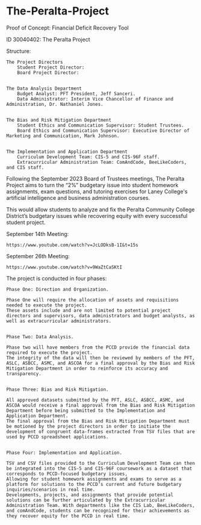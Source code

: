 # The-Peralta-Project

Proof of Concept: Financial Deficit Recovery Tool

ID 30040402:
The Peralta Project

Structure:

	The Project Directors
		Student Project Director: 
		Board Project Director: 


	The Data Analysis Department
		Budget Analyst: PFT President, Jeff Sanceri.
		Data Administrator: Interim Vice Chancellor of Finance and Administration, Dr. Nathaniel Jones.


	The Bias and Risk Mitigation Department
		Student Ethics and Communication Supervisor: Student Trustees.
		Board Ethics and Communication Supervisor: Executive Director of Marketing and Communication, Mark Johnson.


	The Implementation and Application Department
		Curriculum Development Team: CIS-5 and CIS-96F staff.
		Extracurricular Administration Team: ComAndCode, BeeLikeCoders, and CIS staff.

Following the September 2023 Board of Trustees meetings, The Peralta Project aims to turn the “2%” budgetary issue into student homework assignments, exam questions, and tutoring exercises for Laney College's artificial intelligence and business administration courses.

This would allow students to analyze and fix the Peralta Community College District’s budgetary issues while recovering equity with every successful student project.

September 14th Meeting:
	
 	https://www.youtube.com/watch?v=JcLODksB-1I&t=15s
  
September 26th Meeting: 
	
 	https://www.youtube.com/watch?v=9WaZtCaSKtI


The project is conducted in four phases:

	Phase One: Direction and Organization.
 
	Phase One will require the allocation of assets and requisitions needed to execute the project. 
 	These assets include and are not limited to potential project directors and supervisors, data administrators and budget analysts, as well as extracurricular administrators.


	Phase Two: Data Analysis.
 
 	Phase two will have members from the PCCD provide the financial data required to execute the project. 
  	The integrity of the data will then be reviewed by members of the PFT, ASLC, ASBCC, ASMC, and ASCOA for a final approval by the Bias and Risk Mitigation Department in order to reinforce its accuracy and transparency.


	Phase Three: Bias and Risk Mitigation.
 
 	All approved datasets submitted by the PFT, ASLC, ASBCC, ASMC, and ASCOA would receive a final approval from the Bias and Risk Mitigation Department before being submitted to the Implementation and Application Department. 
  	The final approval from the Bias and Risk Mitigation Department must be motioned by the project directors in order to initiate the development of congruent data-frames extracted from TSV files that are used by PCCD spreadsheet applications.


	Phase Four: Implementation and Application.
 
  	TSV and CSV files provided to the Curriculum Development Team can then be integrated into the CIS-5 and CIS-96F coursework as a dataset that corresponds to PCCD-focused budgetary issues,
   	Allowing for student homework assignments and exams to serve as a platform for solutions to the PCCD’s current and future budgetary inquiries/scenarios in real time. 
    Developments, projects, and assignments that provide potential solutions can be further articulated by the Extracurricular Administration Team. With departments like the CIS Lab, BeeLikeCoders, and comAndCode, students can be recognized for their achievements as they recover equity for the PCCD in real time.
